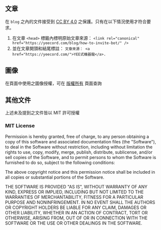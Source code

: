 ## 文章

在 `blog` 之內的文件接受到
[CC BY 4.0](https://creativecommons.org/licenses/by/4.0/) 之保護。只有在以下情況使用才符合要求。

1. 在文章 `<head>` 標籤內標明原始文章來源：
   `<link rel="canonical" href="https://yeecord.com/blog/how-to-invite-bot/" />`
2. 並在文章開頭和結尾標註：
   `文章來源： <a href="https://yeecord.com/">YEE式機器龍</a>.`

## 圖像

在頁面中使用之圖像授權，可在 [版權所有](https://yeecord.com/docs/copyright/) 頁面查詢

## 其他文件

上述未及提到之文件皆以 MIT 許可授權

### MIT License

Permission is hereby granted, free of charge, to any person obtaining
a copy of this software and associated documentation files (the
"Software"), to deal in the Software without restriction, including
without limitation the rights to use, copy, modify, merge, publish,
distribute, sublicense, and/or sell copies of the Software, and to
permit persons to whom the Software is furnished to do so, subject to
the following conditions:

The above copyright notice and this permission notice shall be
included in all copies or substantial portions of the Software.

THE SOFTWARE IS PROVIDED "AS IS", WITHOUT WARRANTY OF ANY KIND,
EXPRESS OR IMPLIED, INCLUDING BUT NOT LIMITED TO THE WARRANTIES OF
MERCHANTABILITY, FITNESS FOR A PARTICULAR PURPOSE AND
NONINFRINGEMENT. IN NO EVENT SHALL THE AUTHORS OR COPYRIGHT HOLDERS BE
LIABLE FOR ANY CLAIM, DAMAGES OR OTHER LIABILITY, WHETHER IN AN ACTION
OF CONTRACT, TORT OR OTHERWISE, ARISING FROM, OUT OF OR IN CONNECTION
WITH THE SOFTWARE OR THE USE OR OTHER DEALINGS IN THE SOFTWARE.
